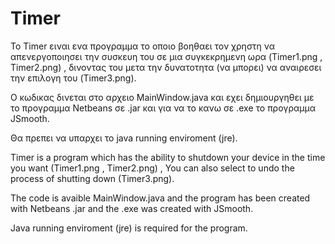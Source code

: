 # Timer

  Το Timer ειναι ενα προγραμμα το οποιο βοηθαει τον χρηστη να απενεργοποιησει την συσκευη του σε μια συγκεκρημενη ωρα (Timer1.png , Timer2.png) ,
  δινοντας του μετα την δυνατοτητα (να μπορει) να αναιρεσει την επιλογη του (Timer3.png).
   
   O κωδικας δινεται στο αρχειο MainWindow.java και εχει δημιουργηθει με το προγραμμα Netbeans σε .jar και για να το κανω σε .exe το προγραμμα
  JSmooth.
  
  Θα πρεπει να υπαρχει το java running enviroment (jre).

  Timer is a program which has the ability to shutdown your device in the time you want (Timer1.png , Timer2.png) ,
  You can also select to undo the process of shutting down (Timer3.png).
  
  The code is avaible MainWindow.java and the program has been created with Netbeans .jar and the .exe was created with JSmooth.
  
  Java running enviroment (jre) is required for the program.  
